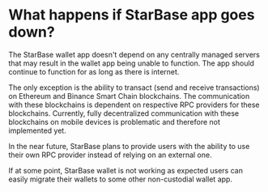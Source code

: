 # What happens if StarBase app goes down?

The StarBase wallet app doesn't depend on any centrally managed servers that may result in the wallet app being unable to function. The app should continue to function for as long as there is internet.

The only exception is the ability to transact (send and receive transactions) on Ethereum and Binance Smart Chain blockchains. The communication with these blockchains is dependent on respective RPC providers for these blockchains. Currently, fully decentralized communication with these blockchains on mobile devices is problematic and therefore not implemented yet. 

In the near future, StarBase plans to provide users with the ability to use their own RPC provider instead of relying on an external one.

If at some point, StarBase wallet is not working as expected users can easily migrate their wallets to some other non-custodial wallet app.
